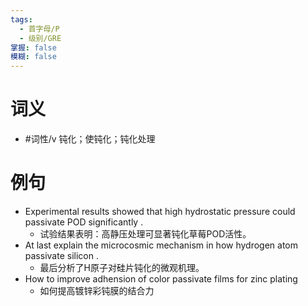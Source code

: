 ```yaml
---
tags:
  - 首字母/P
  - 级别/GRE
掌握: false
模糊: false
---
```

# 词义
- #词性/v  钝化；使钝化；钝化处理
# 例句
- Experimental results showed that high hydrostatic pressure could passivate POD significantly .
	- 试验结果表明：高静压处理可显著钝化草莓POD活性。
- At last explain the microcosmic mechanism in how hydrogen atom passivate silicon .
	- 最后分析了H原子对硅片钝化的微观机理。
- How to improve adhension of color passivate films for zinc plating
	- 如何提高镀锌彩钝膜的结合力
